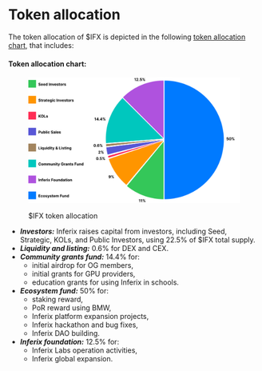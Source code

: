 # Token allocation

The token allocation of $IFX is depicted in the following [token allocation chart](token-allocation.md#token-allocation-chart), that includes:

#### Token allocation chart: <a href="#token-allocation-chart" id="token-allocation-chart"></a>

<figure><img src="../../../.gitbook/assets/token-allocation-chart.svg" alt=""><figcaption><p>$IFX token allocation</p></figcaption></figure>

* _**Investors:**_ Inferix raises capital from investors, including Seed, Strategic, KOLs, and Public Investors, using 22.5\% of \$IFX total supply.
* _**Liquidity and listing:**_ 0.6\% for DEX and CEX.
* _**Community grants fund:**_ 14.4\% for:
  * initial airdrop for OG members,
  * initial grants for GPU providers,
  * education grants for using Inferix in schools.
* _**Ecosystem fund:**_ 50\% for:
  * staking reward,
  * PoR reward using BMW,
  * Inferix platform expansion projects,
  * Inferix hackathon and bug fixes,
  * Inferix DAO building.
* _**Inferix foundation:**_ 12.5\% for:
  * Inferix Labs operation activities,
  * Inferix global expansion.

